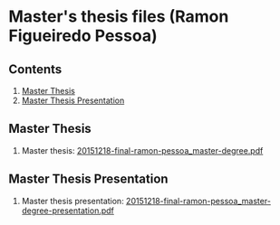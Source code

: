 Master's thesis files (Ramon Figueiredo Pessoa)
===========================

## Contents
1. [Master Thesis](#master-thesis)
2. [Master Thesis Presentation](#master-thesis-presentation)

## Master Thesis

1. Master thesis: [20151218-final-ramon-pessoa_master-degree.pdf](https://github.com/ramonfigueiredopessoa/20151218-ramon-figueiredo-pessoa_master-degree/blob/master/20151218-final-ramon-pessoa_master-degree.pdf)

## Master Thesis Presentation

1. Master thesis presentation: [20151218-final-ramon-pessoa_master-degree-presentation.pdf](https://github.com/ramonfigueiredopessoa/20151218-ramon-figueiredo-pessoa_master-degree/blob/master/20151218-final-ramon-pessoa_master-degree-presentation.pdf)
